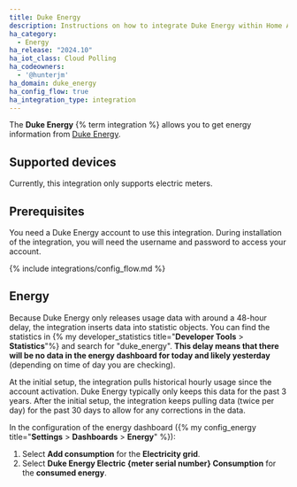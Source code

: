 ```yaml
---
title: Duke Energy
description: Instructions on how to integrate Duke Energy within Home Assistant.
ha_category:
  - Energy
ha_release: "2024.10"
ha_iot_class: Cloud Polling
ha_codeowners:
  - '@hunterjm'
ha_domain: duke_energy
ha_config_flow: true
ha_integration_type: integration
---
```


The **Duke Energy** {% term integration %} allows you to get energy information from [Duke Energy](https://www.duke-energy.com/).

## Supported devices

Currently, this integration only supports electric meters.

## Prerequisites

You need a Duke Energy account to use this integration. During installation of the integration, you will need the username and password to access your account.

{% include integrations/config_flow.md %}

## Energy

Because Duke Energy only releases usage data with around a 48-hour delay, the integration inserts data into statistic objects.
You can find the statistics in {% my developer_statistics title="**Developer Tools** > **Statistics**"%} and search for "duke_energy".
**This delay means that there will be no data in the energy dashboard for today and likely yesterday** (depending on time of day you are checking).

At the initial setup, the integration pulls historical hourly usage since the account activation. Duke Energy typically only keeps this data for the past 3 years.
After the initial setup, the integration keeps pulling data (twice per day) for the past 30 days to allow for any corrections in the data.

In the configuration of the energy dashboard ({% my config_energy title="**Settings** > **Dashboards** > **Energy**" %}):

1. Select **Add consumption** for the **Electricity grid**.
2. Select **Duke Energy Electric {meter serial number} Consumption** for the **consumed energy**.
